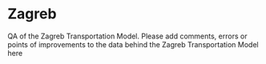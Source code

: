 # Zagreb
QA of the Zagreb Transportation Model.
Please add comments, errors or points of improvements to the data behind the Zagreb Transportation Model here
